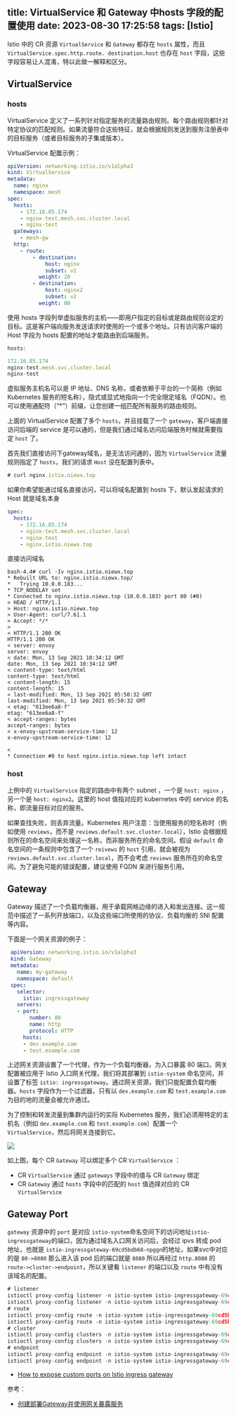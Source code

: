 title: VirtualService 和 Gateway 中hosts 字段的配置使用
date: 2023-08-30 17:25:58
tags: [Istio]
---

Istio 中的 CR 资源 `VirtualService` 和 `Gateway` 都存在 `hosts` 属性，而且 `VirtualService.spec.http.route. destination.host` 也存在 `host` 字段，这些字段容易让人混淆，特以此做一解释和区分。

## VirtualService

### hosts

VirtualService 定义了一系列针对指定服务的流量路由规则。每个路由规则都针对特定协议的匹配规则。如果流量符合这些特征，就会根据规则发送到服务注册表中的目标服务（或者目标服务的子集或版本）。

<!-- more -->

VirtualService 配置示例：

```yaml
apiVersion: networking.istio.io/v1alpha3
kind: VirtualService
metadata:
  name: nginx
  namespace: mesh
spec:
  hosts:
    - 172.16.85.174
    - nginx-test.mesh.svc.cluster.local
    - nginx-test
  gateways:
    - mesh-gw
  http:
    - route:
        - destination:
            host: nginx
            subset: v1
          weight: 20
        - destination:
            host: nginx2
            subset: v2
          weight: 80
```

使用 hosts 字段列举虚拟服务的主机——即用户指定的目标或是路由规则设定的目标。这是客户端向服务发送请求时使用的一个或多个地址。只有访问客户端的 Host 字段为 hosts 配置的地址才能路由到后端服务。

```js
hosts:

172.16.85.174
nginx-test.mesh.svc.cluster.local
nginx-test
```

虚拟服务主机名可以是 IP 地址、DNS 名称，或者依赖于平台的一个简称（例如 Kubernetes 服务的短名称），隐式或显式地指向一个完全限定域名（FQDN）。也可以使用通配符（“*”）前缀，让您创建一组匹配所有服务的路由规则。

上面的 VirtualService 配置了多个 `hosts`，并且挂载了一个 `gateway`，客户端直接访问后端的 service 是可以通的，但是我们通过域名访问后端服务时候就需要指定 `host` 了。

首先我们直接访问下gateway域名，是无法访问通的，因为 `VirtualService` 流量规则指定了 `hosts`，我们的请求 `Host` 没在配置列表中。

```js
# curl nginx.istio.niewx.top
```

如果你希望能通过域名直接访问，可以将域名配置到 hosts 下，默认发起请求的 Host 就是域名本身

```yaml
spec:
  hosts:
    - 172.16.85.174
    - nginx-test.mesh.svc.cluster.local
    - nginx-test
    - nginx.istio.niewx.top
```

直接访问域名

```http
bash-4.4# curl -Iv nginx.istio.niewx.top
* Rebuilt URL to: nginx.istio.niewx.top/
*   Trying 10.0.0.183...
* TCP_NODELAY set
* Connected to nginx.istio.niewx.top (10.0.0.183) port 80 (#0)
> HEAD / HTTP/1.1
> Host: nginx.istio.niewx.top
> User-Agent: curl/7.61.1
> Accept: */*
> 
< HTTP/1.1 200 OK
HTTP/1.1 200 OK
< server: envoy
server: envoy
< date: Mon, 13 Sep 2021 10:34:12 GMT
date: Mon, 13 Sep 2021 10:34:12 GMT
< content-type: text/html
content-type: text/html
< content-length: 15
content-length: 15
< last-modified: Mon, 13 Sep 2021 05:50:32 GMT
last-modified: Mon, 13 Sep 2021 05:50:32 GMT
< etag: "613ee6a8-f"
etag: "613ee6a8-f"
< accept-ranges: bytes
accept-ranges: bytes
< x-envoy-upstream-service-time: 12
x-envoy-upstream-service-time: 12

< 
* Connection #0 to host nginx.istio.niewx.top left intact
```

### host

上例中的 `VirtualService` 指定的路由中有两个 subnet ，一个是 `host: nginx` ，另一个是 `host: nginx2`。这里的 host 值指对应的 kubernetes 中的 service 的名称，即流量目标对应的服务。

如果查找失败，则丢弃流量。Kubernetes 用户注意：当使用服务的短名称时（例如使用 `reviews`，而不是 `reviews.default.svc.cluster.local`），Istio 会根据规则所在的命名空间来处理这一名称，而非服务所在的命名空间。假设 `default` 命名空间的一条规则中包含了一个 `reivews` 的 `host` 引用，就会被视为 `reviews.default.svc.cluster.local`，而不会考虑 `reviews` 服务所在的命名空间。为了避免可能的错误配置，建议使用 FQDN 来进行服务引用。

## Gateway

Gateway 描述了一个负载均衡器，用于承载网格边缘的进入和发出连接。这一规范中描述了一系列开放端口，以及这些端口所使用的协议、负载均衡的 SNI 配置等内容。

下面是一个网关资源的例子：

```yaml
 apiVersion: networking.istio.io/v1alpha3
 kind: Gateway
 metadata:
   name: my-gateway
   namespace: default
 spec:
   selector:
     istio: ingressgateway
   servers:
   - port:
       number: 80
       name: http
       protocol: HTTP
     hosts:
     - dev.example.com
     - test.example.com
```

上述网关资源设置了一个代理，作为一个负载均衡器，为入口暴露 80 端口。网关配置被应用于 Istio 入口网关代理，我们将其部署到 `istio-system` 命名空间，并设置了标签 `istio: ingressgateway`。通过网关资源，我们只能配置负载均衡器。`hosts` 字段作为一个过滤器，只有以 `dev.example.com` 和 `test.example.com` 为目的地的流量会被允许通过。

为了控制和转发流量到集群内运行的实际 Kubernetes 服务，我们必须用特定的主机名（例如 `dev.example.com` 和 `test.example.com`）配置一个 `VirtualService`，然后将网关连接到它。

![](/images/vs_gw.png)

如上图，每个 CR `Gateway` 可以绑定多个 CR `VirtualService` ：

- CR `VirtualService` 通过 `gateways` 字段中的值与 CR `Gateway` 绑定
- CR `Gateway` 通过 `hosts` 字段中的匹配的 `host` 值选择对应的 CR `VirtualService`

## Gateway Port

`gateway` 资源中的 `port` 是对应 `istio-system`命名空间下的访问地址`istio-ingressgateway`的端口，因为通过域名入口网关访问后，会经过 ipvs 转成 pod 地址，也就是 `istio-ingressgateway-69cd5bdb68-npggn`的地址，如果svc中对应的是 `80->8080` 那么进入该 pod 后的端口就是 `8080` 所以再经过 `http.8080` 的 `route->cluster->endpoint`，所以关键看 `listener` 的端口以及 `route` 中有没有该域名的配置。

```js
# listener
istioctl proxy-config listener -n istio-system istio-ingressgateway-69cd5bdb68-npggn
istioctl proxy-config listener -n istio-system istio-ingressgateway-69cd5bdb68-npggn --port 8080 -ojson
# route
istioctl proxy-config route -n istio-system istio-ingressgateway-69cd5bdb68-npggn
istioctl proxy-config route -n istio-system istio-ingressgateway-69cd5bdb68-npggn --name http.8080 -ojson
# cluster
istioctl proxy-config clusters -n istio-system istio-ingressgateway-69cd5bdb68-npggn
istioctl proxy-config clusters -n istio-system istio-ingressgateway-69cd5bdb68-npggn --fqdn httpbin.pang.svc.cluster.local -ojson
# endpoint
istioctl proxy-config endpoint -n istio-system istio-ingressgateway-69cd5bdb68-npggn
istioctl proxy-config endpoint -n istio-system istio-ingressgateway-69cd5bdb68-npggn  --cluster "outbound|8000||httpbin.pang.svc.cluster.local"
```

- [How to expose custom ports on Istio ingress gateway](https://learncloudnative.com/blog/2022-08-01-istio-gateway)


参考：

- [创建部署Gateway并使用网关暴露服务](https://www.cnblogs.com/renshengdezheli/p/16838966.html)